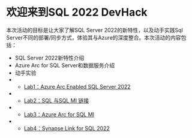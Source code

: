 # 欢迎来到SQL 2022 DevHack

本次活动的目标是让大家了解SQL Server 2022的新特性，以及动手实践Sql Server不同的部署/同步方式，体验其与Azure的深度整合。本次活动的内容包括：
- SQL Server 2022新特性介绍
- Azure Arc for SQL Server和数据服务介绍
- 动手实验
- - [Lab1：Azure Arc Enabled SQL Server 2022](https://github.com/microsoft/gps-csa-tech-stack/blob/main/SQL2022-Devhack/Lab1/Azure%20Arc%20Enabled%20SQL%20Server.md)
- - [Lab2：SQL 与SQL MI 链接](./Lab2/README.md)
- - [Lab3：Azure Arc for SQL MI](./Lab3/README.md)
- - [Lab4：Synapse Link for SQL 2022](./Lab4/README.md)
